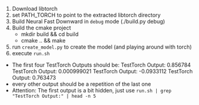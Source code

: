 1. Download libtorch
2. set PATH_TORCH to point to the extracted libtorch directory
3. Build Neural Fast Downward in `debug` mode (./build.py debug)
4. Build the cmake project
    * mkdir build && cd build
    * cmake .. && make
5. run `create_model.py` to create the model (and playing around with torch)
6. execute `run.sh`
 - The first four TestTorch Outputs should be:
   TestTorch Output: 0.856784
   TestTorch Output: 0.000999021
   TestTorch Output: -0.0933112
   TestTorch Output: 0.763473
 - every other output should be a repetition of the last one
 - Attention: The first output is a bit hidden, just use
   `run.sh | grep "TestTorch Output:" | head -n 5` 
